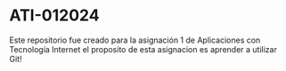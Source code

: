 # ATI-012024
Este repositorio fue creado para la asignación 1 de Aplicaciones con Tecnología Internet
el proposito de esta asignacion es aprender a utilizar Git!
